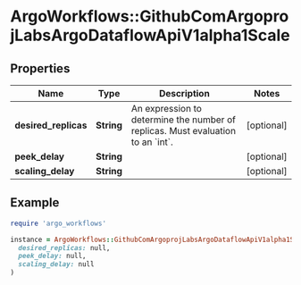 # ArgoWorkflows::GithubComArgoprojLabsArgoDataflowApiV1alpha1Scale

## Properties

| Name | Type | Description | Notes |
| ---- | ---- | ----------- | ----- |
| **desired_replicas** | **String** | An expression to determine the number of replicas. Must evaluation to an &#x60;int&#x60;. | [optional] |
| **peek_delay** | **String** |  | [optional] |
| **scaling_delay** | **String** |  | [optional] |

## Example

```ruby
require 'argo_workflows'

instance = ArgoWorkflows::GithubComArgoprojLabsArgoDataflowApiV1alpha1Scale.new(
  desired_replicas: null,
  peek_delay: null,
  scaling_delay: null
)
```

